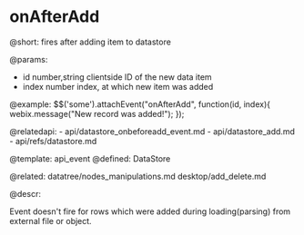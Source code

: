 onAfterAdd
=============

@short:
	fires after adding item to datastore

@params:
- id		number,string		clientside ID of the new data item
- index		number				index, at which new item was added

@example:
$$('some').attachEvent("onAfterAdd", function(id, index){
	webix.message("New record was added!");
});

@relatedapi:
	- api/datastore_onbeforeadd_event.md
	- api/datastore_add.md
	- api/refs/datastore.md

@template:	api_event
@defined:	DataStore

@related: 
	datatree/nodes_manipulations.md
    desktop/add_delete.md
	
@descr:

Event doesn't fire for rows which were added during loading(parsing) from external file or object.
